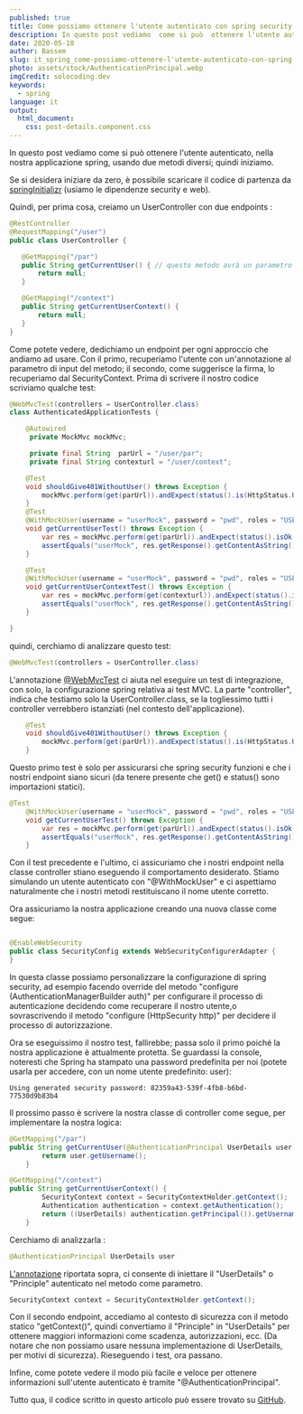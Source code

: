 ```yaml
---
published: true
title: Come possiamo ottenere l'utente autenticato con spring security 
description: In questo post vediamo  come si può  ottenere l'utente autenticato, nella nostra applicazione spring, usando...
date: 2020-05-10
author: Bassem
slug: it_spring_come-possiamo-ottenere-l'utente-autenticato-con-spring-security
photo: assets/stock/AuthenticationPrincipal.webp
imgCredit: solocoding.dev
keywords:
  - spring
language: it
output:
  html_document:
    css: post-details.component.css
---
```


In questo post vediamo  come si può  ottenere l'utente autenticato, nella nostra applicazione spring, usando due metodi diversi; quindi iniziamo.

Se si desidera iniziare da zero, è possibile scaricare il codice di partenza da [springInitializr](https://start.spring.io/#!type=maven-project&language=java&platformVersion=2.2.6.RELEASE&packaging=jar&jvmVersion=11&groupId=dev.solocoding&artifactId=authenticated&name=authenticated&description=spring-tips%20get%20current%20authenticated&packageName=dev.solocoding.authenticated&dependencies=security,web,lombok) (usiamo le dipendenze security e web).  

Quindi, per prima cosa, creiamo un UserController
con due endpoints :
 ```java
@RestController
@RequestMapping("/user")
public class UserController {

    @GetMapping("/par")
    public String getCurrentUser() { // questo metodo avrà un parametro di input
        return null;
    }

    @GetMapping("/context")
    public String getCurrentUserContext() {
        return null;
    }
}
```
Come potete vedere, dedichiamo un endpoint per ogni approccio che andiamo ad usare. Con il primo, recuperiamo l'utente con un'annotazione al parametro di input del metodo; il secondo, come suggerisce la firma, lo recuperiamo dal SecurityContext. Prima di scrivere il nostro codice scriviamo qualche test: 
```java
@WebMvcTest(controllers = UserController.class)
class AuthenticatedApplicationTests {

	@Autowired
	 private MockMvc mockMvc;

	 private final String  parUrl = "/user/par";
	 private final String contexturl = "/user/context";

	@Test
	void shouldGive401WithoutUser() throws Exception {
		mockMvc.perform(get(parUrl)).andExpect(status().is(HttpStatus.UNAUTHORIZED.value()));
	}
	@Test
	@WithMockUser(username = "userMock", password = "pwd", roles = "USER")
	void getCurrentUserTest() throws Exception {
		var res = mockMvc.perform(get(parUrl)).andExpect(status().isOk()).andReturn();
		assertEquals("userMock", res.getResponse().getContentAsString());
	}

	@Test
	@WithMockUser(username = "userMock", password = "pwd", roles = "USER")
	void getCurrentUserContextTest() throws Exception {
		var res = mockMvc.perform(get(contexturl)).andExpect(status().isOk()).andReturn();
		assertEquals("userMock", res.getResponse().getContentAsString());
	}

}
```
quindi, cerchiamo di analizzare  questo test: 
```java
@WebMvcTest(controllers = UserController.class)
```
L'annotazione [@WebMvcTest](https://docs.spring.io/spring-boot/docs/current/api/org/springframework/boot/test/autoconfigure/web/servlet/WebMvcTest.html)
 ci aiuta  nel eseguire un test di integrazione, con solo, la configurazione spring relativa ai test MVC. La parte "controller", indica che testiamo  solo la  UserController.class, se la togliessimo  tutti i controller verrebbero  istanziati (nel contesto dell'applicazione). 
```java
	@Test
	void shouldGive401WithoutUser() throws Exception {
		mockMvc.perform(get(parUrl)).andExpect(status().is(HttpStatus.UNAUTHORIZED.value()));
	}
```
Questo primo test è solo per assicurarsi che spring security funzioni e che i nostri endpoint siano sicuri (da tenere presente che get() e status() sono importazioni statici).

```java
@Test
	@WithMockUser(username = "userMock", password = "pwd", roles = "USER")
	void getCurrentUserTest() throws Exception {
		var res = mockMvc.perform(get(parUrl)).andExpect(status().isOk()).andReturn();
		assertEquals("userMock", res.getResponse().getContentAsString());
	}
```
Con il test precedente e l'ultimo, ci assicuriamo che i nostri endpoint nella classe controller stiano eseguendo il comportamento desiderato. Stiamo simulando un utente autenticato con "@WithMockUser" e ci aspettiamo naturalmente che i nostri metodi restituiscano il nome utente corretto.  

Ora assicuriamo la nostra applicazione creando una nuova classe come segue:
```java

@EnableWebSecurity
public class SecurityConfig extends WebSecurityConfigurerAdapter {
}
```
In questa classe possiamo personalizzare la configurazione di spring security, ad esempio facendo override del metodo "configure (AuthenticationManagerBuilder auth)" per configurare il processo di autenticazione decidendo come recuperare il nostro utente,o sovrascrivendo il metodo "configure (HttpSecurity http)" per decidere il processo di autorizzazione.<br>

Ora se eseguissimo il nostro test, fallirebbe; passa solo il primo poiché la nostra applicazione è attualmente protetta. Se guardassi la console, noteresti che Spring ha stampato una password predefinita per noi (potete usarla per accedere, con un nome utente predefinito: user):
```log
Using generated security password: 82359a43-539f-4fb8-b6bd-77530d9b83b4
```
Il prossimo passo è scrivere la nostra classe di controller come segue, per implementare la nostra logica:
```java
@GetMapping("/par")
public String getCurrentUser(@AuthenticationPrincipal UserDetails user) {
        return user.getUsername();
    }

@GetMapping("/context")
public String getCurrentUserContext() {
        SecurityContext context = SecurityContextHolder.getContext();
        Authentication authentication = context.getAuthentication();
        return ((UserDetails) authentication.getPrincipal()).getUsername();
    }
```
Cerchiamo di analizzarla :
```java
@AuthenticationPrincipal UserDetails user
```
[L'annotazione](https://docs.spring.io/spring-security/site/docs/current/api/org/springframework/security/core/annotation/AuthenticationPrincipal.html) riportata sopra, ci consente di iniettare il "UserDetails" o "Principle" autenticato  nel metodo come parametro.
 ```java
 SecurityContext context = SecurityContextHolder.getContext();
 ```
Con il secondo endpoint, accediamo al contesto di sicurezza con il metodo statico "getContext()", quindi convertiamo il "Principle" in "UserDetails" per ottenere maggiori informazioni come scadenza, autorizzazioni, ecc. (Da notare che non possiamo usare nessuna implementazione di UserDetails, per motivi di sicurezza). Rieseguendo i test, ora passano.
<br>

Infine, come potete vedere  il modo più facile e veloce per ottenere informazioni  sull'utente autenticato è tramite "@AuthenticationPrincipal".
<br>

Tutto qua, il codice scritto in questo articolo può essere trovato su [GitHub](https://github.com/s0l0c0ding/spring-tips/tree/master/authenticated). 

